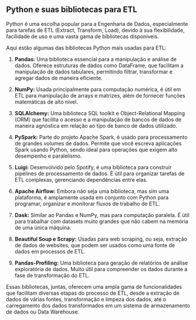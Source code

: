 ## Python e suas bibliotecas para ETL

Python é uma escolha popular para a Engenharia de Dados, especialmente para tarefas de ETL (Extract, Transform, Load), devido à sua flexibilidade, facilidade de uso e uma vasta gama de bibliotecas disponíveis.

Aqui estão algumas das bibliotecas Python mais usadas para ETL:

1. **Pandas:** Uma biblioteca essencial para a manipulação e análise de dados. Oferece estruturas de dados como DataFrame, que facilitam a manipulação de dados tabulares, permitindo filtrar, transformar e agregar dados de maneira eficiente.

2. **NumPy:** Usada principalmente para computação numérica, é útil em ETL para manipulação de arrays e matrizes, além de fornecer funções matemáticas de alto nível.

3. **SQLAlchemy:** Uma biblioteca SQL toolkit e Object-Relational Mapping (ORM) que facilita o acesso e a manipulação de bancos de dados de maneira agnóstica em relação ao tipo de banco de dados utilizado.

4. **PySpark:** Parte do projeto Apache Spark, é usado para processamento de grandes volumes de dados. Permite que você escreva aplicações Spark usando Python, sendo ideal para operações que exigem alto desempenho e paralelismo.

5. **Luigi:** Desenvolvido pelo Spotify, é uma biblioteca para construir pipelines de processamento de dados. É útil para organizar tarefas de ETL complexas, gerenciando dependências entre elas.

6. **Apache Airflow:** Embora não seja uma biblioteca, mas sim uma plataforma, é amplamente usada em conjunto com Python para programar, organizar e monitorar fluxos de trabalho de ETL.

7. **Dask:** Similar ao Pandas e NumPy, mas para computação paralela. É útil para trabalhar com datasets muito grandes que não cabem na memória de uma única máquina.

8. **Beautiful Soup e Scrapy:** Usadas para web scraping, ou seja, extração de dados de websites, que podem ser usados como uma fonte de dados em processos de ETL.

9. **Pandas-Profiling:** Uma biblioteca para geração de relatórios de análise exploratória de dados. Muito útil para compreender os dados durante a fase de transformação do ETL.

Essas bibliotecas, juntas, oferecem uma ampla gama de funcionalidades que facilitam diversas etapas do processo de ETL, desde a extração de dados de várias fontes, transformação e limpeza dos dados, até o carregamento dos dados transformados em um sistema de armazenamento de dados ou Data Warehouse.